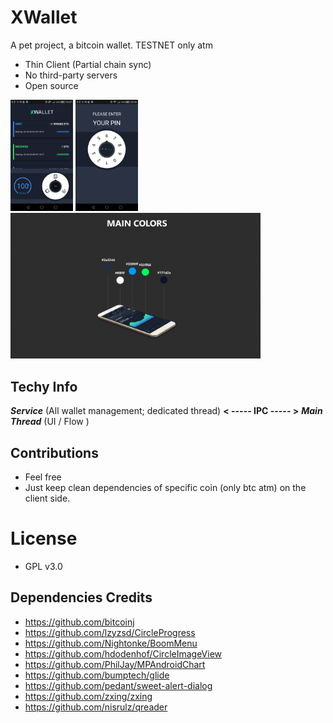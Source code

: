# **XWallet**

A pet project, a bitcoin wallet. TESTNET only atm

- Thin Client (Partial chain sync)
- No third-party servers
- Open source


<img src="https://raw.githubusercontent.com/ehanoc/xwallet/master/promos/tx_screenshot.png" width="100">

<img src="https://raw.githubusercontent.com/ehanoc/xwallet/master/promos/lock_screenshot.png" width="100">

<img src="https://raw.githubusercontent.com/ehanoc/xwallet/master/promos/color_scheme.png" width="400">

## **Techy Info**

_**Service**_ (All wallet management; dedicated thread) **< ----- IPC  ----- >** _**Main Thread**_ (UI / Flow ) 

## Contributions

 - Feel free
 - Just keep clean dependencies of specific coin (only btc atm) on the client side.

# License

- GPL v3.0

## Dependencies Credits 

- https://github.com/bitcoinj
- https://github.com/lzyzsd/CircleProgress
- https://github.com/Nightonke/BoomMenu
- https://github.com/hdodenhof/CircleImageView
- https://github.com/PhilJay/MPAndroidChart
- https://github.com/bumptech/glide
- https://github.com/pedant/sweet-alert-dialog
- https://github.com/zxing/zxing
- https://github.com/nisrulz/qreader
